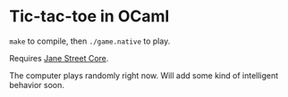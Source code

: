# Tic-tac-toe in OCaml

`make` to compile, then `./game.native` to play.

Requires [Jane Street Core](https://github.com/janestreet/core).

The computer plays randomly right now. Will add some kind of intelligent behavior soon.

